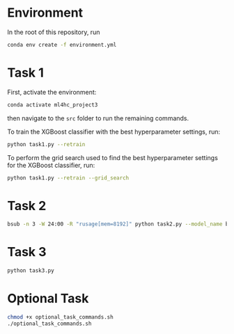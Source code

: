 # Environment

In the root of this repository, run
```sh
conda env create -f environment.yml
```

# Task 1

First, activate the environment:

```sh
conda activate ml4hc_project3
```

then navigate to the `src` folder to run the remaining commands.

To train the XGBoost classifier with the best hyperparameter settings, run:

```sh
python task1.py --retrain
```

To perform the grid search used to find the best hyperparameter settings for the
XGBoost classifier, run:

```bash
python task1.py --retrain --grid_search
```

# Task 2

```bash
bsub -n 3 -W 24:00 -R "rusage[mem=8192]" python task2.py --model_name baseline_cnn
```

# Task 3

```bash
python task3.py
```

# Optional Task

```bash
chmod +x optional_task_commands.sh
./optional_task_commands.sh
```
